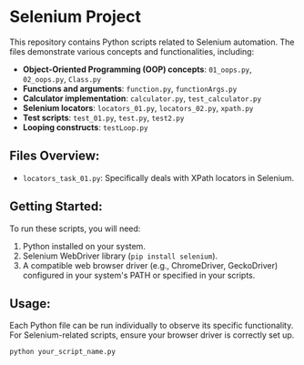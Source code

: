 # Selenium Project

This repository contains Python scripts related to Selenium automation. The files demonstrate various concepts and functionalities, including:

- **Object-Oriented Programming (OOP) concepts**: `01_oops.py`, `02_oops.py`, `Class.py`
- **Functions and arguments**: `function.py`, `functionArgs.py`
- **Calculator implementation**: `calculator.py`, `test_calculator.py`
- **Selenium locators**: `locators_01.py`, `locators_02.py`, `xpath.py`
- **Test scripts**: `test_01.py`, `test.py`, `test2.py`
- **Looping constructs**: `testLoop.py`

## Files Overview:

*   `locators_task_01.py`: Specifically deals with XPath locators in Selenium.

## Getting Started:

To run these scripts, you will need:

1.  Python installed on your system.
2.  Selenium WebDriver library (`pip install selenium`).
3.  A compatible web browser driver (e.g., ChromeDriver, GeckoDriver) configured in your system's PATH or specified in your scripts.

## Usage:

Each Python file can be run individually to observe its specific functionality. For Selenium-related scripts, ensure your browser driver is correctly set up.

```bash
python your_script_name.py
